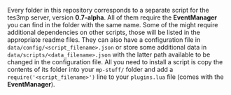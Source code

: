 Every folder in this repository corresponds to a separate script for the tes3mp server, version **0.7-alpha**.
All of them require the **EventManager** you can find in the folder with the same name.
Some of the might require additional dependencies on other scripts, those will be listed in the appropriate readme files.
They can also have a configuration file in `data/config/<script_filename>.json` or store some additional data in `data/scripts/<data_filename>.json` with the latter path available to be changed in the configuration file.
All you need to install a script is copy the contents of its folder into your `mp-stuff/` folder and add a `require('<script_filename>')` line to your `plugins.lua` file (comes with the **EventManager**).